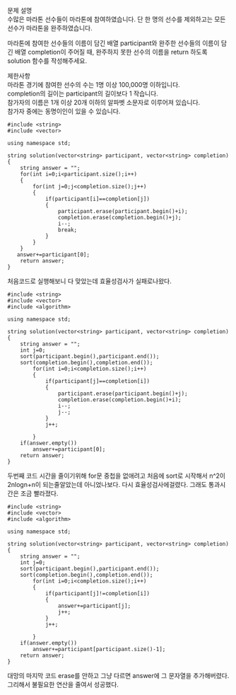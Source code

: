 문제 설명   
수많은 마라톤 선수들이 마라톤에 참여하였습니다. 단 한 명의 선수를 제외하고는 모든 선수가 마라톤을 완주하였습니다.   

마라톤에 참여한 선수들의 이름이 담긴 배열 participant와 완주한 선수들의 이름이 담긴 배열 completion이 주어질 때, 완주하지 못한 선수의 이름을 return 하도록 solution 함수를 작성해주세요.   

제한사항   
마라톤 경기에 참여한 선수의 수는 1명 이상 100,000명 이하입니다.   
completion의 길이는 participant의 길이보다 1 작습니다.   
참가자의 이름은 1개 이상 20개 이하의 알파벳 소문자로 이루어져 있습니다.   
참가자 중에는 동명이인이 있을 수 있습니다.   

```
#include <string>
#include <vector>

using namespace std;

string solution(vector<string> participant, vector<string> completion) {
    string answer = "";
    for(int i=0;i<participant.size();i++)
    {
        for(int j=0;j<completion.size();j++)
        {
            if(participant[i]==completion[j])
            {
                participant.erase(participant.begin()+i);
                completion.erase(completion.begin()+j);
                i--;
                break;
            }
        }
    }
   answer+=participant[0];
    return answer;
}
```

처음코드로 실행해보니 다 맞았는데 효율성검사가 실패로나왔다.

```
#include <string>
#include <vector>
#include <algorithm>

using namespace std;

string solution(vector<string> participant, vector<string> completion) {
    string answer = "";
    int j=0;
    sort(participant.begin(),participant.end());
    sort(completion.begin(),completion.end());
        for(int i=0;i<completion.size();i++)
        {
            if(participant[j]==completion[i])
            {
                participant.erase(participant.begin()+j);
                completion.erase(completion.begin()+i);
                i--;
                j--;
            }       
            j++;
         
        }
    if(answer.empty())
        answer+=participant[0];
    return answer;
}
```

두번째 코드 시간을 줄이기위해 for문 중첩을 없애려고 처음에 sort로 시작해서 n^2이 2nlogn+n이 되는줄알았는데 아니었나보다. 다시 효율성검사에걸렸다.
그래도 통과시간은 조금 빨라졌다.

```
#include <string>
#include <vector>
#include <algorithm>

using namespace std;

string solution(vector<string> participant, vector<string> completion) {
    string answer = "";
    int j=0;
    sort(participant.begin(),participant.end());
    sort(completion.begin(),completion.end());
        for(int i=0;i<completion.size();i++)
        {
            if(participant[j]!=completion[i])
            {
                answer+=participant[j];
                j++;
            }       
            j++;
         
        }
    if(answer.empty())
        answer+=participant[participant.size()-1];
    return answer;
}
```

대망의 마지막 코드 erase를 안하고 그냥 다르면 answer에 그 문자열을 추가해버렸다. 그리해서 불필요한 연산을 줄여서 성공했다.